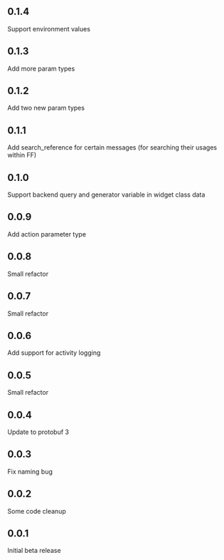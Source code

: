 ## 0.1.4

Support environment values

## 0.1.3

Add more param types

## 0.1.2

Add two new param types

## 0.1.1

Add search_reference for certain messages (for searching their usages within FF)

## 0.1.0

Support backend query and generator variable in widget class data

## 0.0.9

Add action parameter type

## 0.0.8

Small refactor

## 0.0.7

Small refactor

## 0.0.6

Add support for activity logging

## 0.0.5

Small refactor

## 0.0.4

Update to protobuf 3 

## 0.0.3

Fix naming bug

## 0.0.2

Some code cleanup

## 0.0.1

Initial beta release
